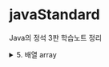 # javaStandard
Java의 정석 3판 학습노트 정리

<details>
<summary>5. 배열 array</summary>
<div markdown="1">       

## 5. 배열 array
### 1. 배열의 복사
#### 1. for문
      1. 기존 배열 길이 2배
      2. 값 복사
#### 2. System.arraycopy()
      1. 지정된 범위 값들을 한 번에 통째로 복사
      2. 더욱 효율적

### 2. 배열의 활용
#### 1. 총합과 평균
#### 2. 최대값과 최소값
      1. 첫번째 요소로 최대, 최소를 초기화
#### 3. 섞기(shuffle)
      1. 카드섞기
      2. 로또번호 생성
        - 6개 뽑으므로, 인덱스를 0~5까지 반복하면서 임의의 위치에 있는 값과 자리를 바꾼다.
        - 뽑을 때는, 앞에서부터 6개를 뽑으면 된다.(인덱스 0~5)

### 2. String 배열
#### 1. 변경 불가한 객체 (immutable)
      1. '=='가 아닌 equals()로 내용 비교

### 3. 다차원 배열
#### 1. 2차원 배열 선언
      1. int[][] score;
      2. int score[];
      3. int[] score[];
      4. int[][] score = new int[4][3] // 4행 3열
#### 2. 2차원 배열 초기화
      1. int[][] score = new int[][] { {1,2,3}, {4,5,6} };
      2. int[][] score = { {1,2,3}, {4,5,6} }; // new int[][] 생략 가능
      3. int[][] score = {
                            {1,2,3},
                            {4,5,6}
                         };
#### 3. 좌표에 X표 하기
      1. 숫자 1에 문자 '0'을 더하면 문자 '1'이 된다.
      2. println이 1차원 배열을 바로 출력 가능한 경우는, char배열일 때만.
#### 4. 빙고
      1. 2중 반복문 탈출(break 이름 붙이기)
      2. **outer**:
            for(int i = 0; i < n; i++) {
                for(int j = 0; j < n; j++) {
                    ...
                    if () break **outer**; // 2중 반복문 탈출 이름붙이기
                }
            }
#### 5. 단어 맞추기
      1. equals()

</div>
</details>




